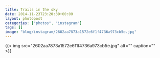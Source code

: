 ```yaml
---
title: Trails in the sky
date: 2014-11-23T23:20:30+00:00
layout: photopost
categories: ["photos", "instagram"]
tags: []
image: "blog/instagram/2602aa7873a1572e6f1f4736a973cb5e.jpg"
---
```


{{< img src="2602aa7873a1572e6f1f4736a973cb5e.jpg" alt="" caption="" >}}



